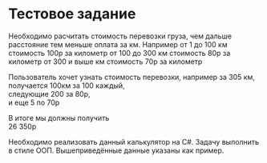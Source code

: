 ﻿# Тестовое задание

Необходимо расчитать стоимость перевозки груза, чем дальше расстояние тем меньше оплата за км.
Например
от 1 до 100 км стоимость 100р за километр
от 100 до 300 км стоимость 80р за километр
от 300 и выше км стоимость 70р за километр

Пользователь хочет узнать стоимость перевозки, например за 305 км,  
получается 100км за 100 каждый,  
следующие 200 за 80р,  
и еще 5 по 70р

В итоге мы должны получить  
26 350р

Необходимо реализовать данный калькулятор на C#.
Задачу выполнить в стиле ООП. Вышеприведённые данные указаны как пример.
